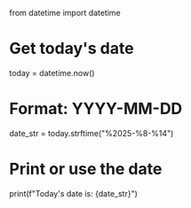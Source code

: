 from datetime import datetime

# Get today's date
today = datetime.now()

# Format: YYYY-MM-DD
date_str = today.strftime("%2025-%8-%14")

# Print or use the date
print(f"Today's date is: {date_str}")
